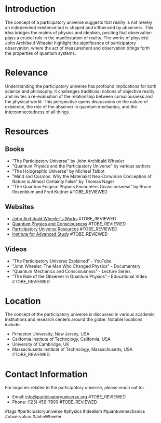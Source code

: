 # Introduction
The concept of a participatory universe suggests that reality is not merely an independent existence but is shaped and influenced by observers. This idea bridges the realms of physics and idealism, positing that observation plays a crucial role in the manifestation of reality. The works of physicist John Archibald Wheeler highlight the significance of participatory observation, where the act of measurement and observation brings forth the properties of quantum systems.

# Relevance
Understanding the participatory universe has profound implications for both science and philosophy. It challenges traditional notions of objective reality and invites a re-evaluation of the relationship between consciousness and the physical world. This perspective opens discussions on the nature of existence, the role of the observer in quantum mechanics, and the interconnectedness of all things.

# Resources
## Books
- "The Participatory Universe" by John Archibald Wheeler
- "Quantum Physics and the Participatory Universe" by various authors
- "The Holographic Universe" by Michael Talbot
- "Mind and Cosmos: Why the Materialist Neo-Darwinian Conception of Nature is Almost Certainly False" by Thomas Nagel
- "The Quantum Enigma: Physics Encounters Consciousness" by Bruce Rosenblum and Fred Kuttner #TOBE_REVIEWED

## Websites
- [John Archibald Wheeler's Works](https://www.example.com/wheeler-works) #TOBE_REVIEWED
- [Quantum Physics and Consciousness](https://www.example.com/quantum-consciousness) #TOBE_REVIEWED
- [Participatory Universe Resources](https://www.example.com/participatory-universe) #TOBE_REVIEWED
- [Institute for Advanced Study](https://www.ias.edu) #TOBE_REVIEWED

## Videos
- "The Participatory Universe Explained" - YouTube
- "John Wheeler: The Man Who Changed Physics" - Documentary
- "Quantum Mechanics and Consciousness" - Lecture Series
- "The Role of the Observer in Quantum Physics" - Educational Video #TOBE_REVIEWED

# Location
The concept of the participatory universe is discussed in various academic institutions and research centers around the globe. Notable locations include:
- Princeton University, New Jersey, USA
- California Institute of Technology, California, USA
- University of Cambridge, UK
- Massachusetts Institute of Technology, Massachusetts, USA #TOBE_REVIEWED

# Contact Information
For inquiries related to the participatory universe, please reach out to:
- Email: info@participatoryuniverse.org #TOBE_REVIEWED
- Phone: (123) 456-7890 #TOBE_REVIEWED

#tags
#participatoryuniverse #physics #idealism #quantummechanics #observation #JohnWheeler
